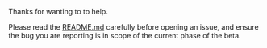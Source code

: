 Thanks for wanting to to help.

Please read the [README.md](https://github.com/exercism/v3-beta/#readme) carefully before opening an issue, and ensure the bug you are reporting is in scope of the current phase of the beta.
